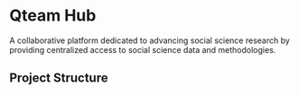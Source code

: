 # Qteam Hub

A collaborative platform dedicated to advancing social science research by providing centralized access to social science data and methodologies.

## Project Structure 